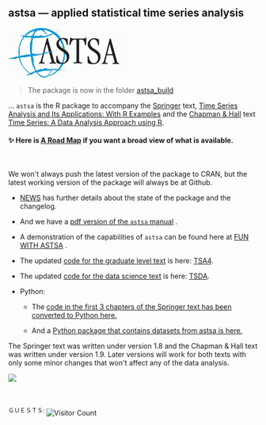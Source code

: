 ## astsa &mdash; applied statistical time series analysis

<img src="fun_with_astsa/figs/astsa.gif" alt="astsa"  height="100">
                       
                                        
> The package is now in the folder [astsa_build](https://github.com/nickpoison/astsa/tree/master/astsa_build) 

... `astsa` is the R package to accompany the [Springer](http://www.springer.com/us/book/9783319524511) text, [Time Series Analysis and Its Applications: With R Examples](http://www.stat.pitt.edu/stoffer/tsa4/)  and the [Chapman & Hall](https://www.routledge.com/Time-Series-A-Data-Analysis-Approach-Using-R/Shumway-Stoffer/p/book/9780367221096) text  [Time Series: A Data Analysis Approach using R](http://www.stat.pitt.edu/stoffer/tsda/). 

#### &#10024; Here is [A Road Map](https://nickpoison.github.io/) if you want a broad view of what is available.

<br/>


We won't always push the latest version of the package to CRAN, but the latest working version of the package will always be at Github.

* [NEWS](https://github.com/nickpoison/astsa/blob/master/NEWS.md) has further details about the state of the package and the changelog.

+ And we have a [pdf version of the `astsa` manual](https://github.com/nickpoison/astsa/blob/master/astsa.pdf) .

* A demonstration of the capabilities of `astsa` can be found here at
[FUN WITH ASTSA](https://github.com/nickpoison/astsa/blob/master/fun_with_astsa/fun_with_astsa.md) .


* The updated [code for the graduate level text](https://github.com/nickpoison/tsa4/blob/master/textRcode.md) is here: [TSA4](https://github.com/nickpoison/tsa4).

* The updated [code for the data science text](https://github.com/nickpoison/tsda/blob/master/Rcode.md) is here: [TSDA](https://github.com/nickpoison/tsda).

* Python:

    - The [code in the first 3 chapters of the Springer text has been converted to Python here.](https://github.com/borisgarbuzov/tsa4-python/tree/master/src) 

    - And a [Python package that contains datasets from astsa is here.](https://pypi.org/project/astsadata/)

The Springer text was written under version 1.8 and the Chapman & Hall text was written under version 1.9. Later versions will work for both texts with only some minor changes that won't affect any of the data analysis. 


[![](https://cranlogs.r-pkg.org/badges/astsa)](https://cran.r-project.org/package=astsa)

<!--![](https://komarev.com/ghpvc/?username=nickpoison&color=006666&label=guests) 

![visitor badge](https://visitor-badge.glitch.me/badge?page_id=nickpoison.visitor-badge&left_text=guests)

![Visitor Count](https://visitor-badge-reloaded.herokuapp.com/badge?page_id=nickpoison&cache=on) -->

<br/>


<sup> ＧＵＥＳＴＳ: </sup>  ![Visitor Count](https://profile-counter.glitch.me/nickpoison/count.svg)

